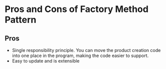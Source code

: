 # Pros and Cons of Factory Method Pattern

## Pros
- Single responsibility principle. You can move the product creation code into one place in the program, making the code easier to support.
- Easy to update and is extensible 
